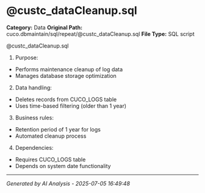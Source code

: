 # @custc_dataCleanup.sql

**Category:** Data
**Original Path:** cuco.dbmaintain/sql/repeat/@custc_dataCleanup.sql
**File Type:** SQL script

@custc_dataCleanup.sql
1. Purpose:
- Performs maintenance cleanup of log data
- Manages database storage optimization

2. Data handling:
- Deletes records from CUCO_LOGS table
- Uses time-based filtering (older than 1 year)

3. Business rules:
- Retention period of 1 year for logs
- Automated cleanup process

4. Dependencies:
- Requires CUCO_LOGS table
- Depends on system date functionality

---
*Generated by AI Analysis - 2025-07-05 16:49:48*
